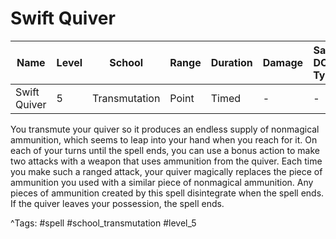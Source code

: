 # Swift Quiver

| Name | Level | School | Range | Duration | Damage | Save DC & Type |
|------|-------|--------|-------|----------|--------|----------------|
| Swift Quiver | 5 | Transmutation | Point | Timed | - | - |

You transmute your quiver so it produces an endless supply of nonmagical ammunition, which seems to leap into your hand when you reach for it. On each of your turns until the spell ends, you can use a bonus action to make two attacks with a weapon that uses ammunition from the quiver. Each time you make such a ranged attack, your quiver magically replaces the piece of ammunition you used with a similar piece of nonmagical ammunition. Any pieces of ammunition created by this spell disintegrate when the spell ends. If the quiver leaves your possession, the spell ends.

^Tags: #spell #school_transmutation #level_5